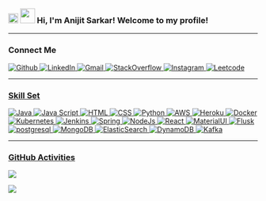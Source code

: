 <h3>
  <img src="https://media.giphy.com/media/hvRJCLFzcasrR4ia7z/giphy.gif" height="20px"/>
  <img src="https://emojis.slackmojis.com/emojis/images/1531849430/4246/blob-sunglasses.gif?1531849430" width="30"/>
   	Hi, I'm Anijit Sarkar! Welcome to my profile!
  <!-- <img src = "https://img.shields.io/badge/%F0%9F%99%8F-Namaste-success?style=flat-square" height="30px" /> 
  <img src = "https://img.shields.io/badge/%F0%9F%91%8B-Hello%20World-orange?style=flat-square" height="30px" /> -->
</h3>
<hr/>
<h3>Connect Me</h3>
<p>
      <a href="https://github.com/anij" target="_blank"><img alt="Github" src="https://img.shields.io/badge/GitHub-%2312100E.svg?&style=flat-square&logo=Github&logoColor=white" /> 
      <a href="https://www.linkedin.com/in/anijitsarkar" target="_blank"><img alt="LinkedIn" src="https://img.shields.io/badge/linkedin-%230077B5.svg?&style=flat-square&logo=linkedin&logoColor=white" /> 
      <a href="mailto:anijitsarkar@gmail.com" target="_blank"><img alt="Gmail" src="https://img.shields.io/badge/Gmail-D14836?style=flat-square&logo=gmail&logoColor=white" />
      <a href="https://stackoverflow.com/users/1599933/anij" target="_blank"><img alt="StackOverflow" src="https://img.shields.io/badge/Stack_Overflow-FE7A16?style=flat-square&logo=stack-overflow&logoColor=white" /> 
        <a href="https://www.instagram.com/anijitsarkar" target="_blank"><img alt="Instagram" src="https://img.shields.io/badge/Instagram-E4405F?style=flat-square&logo=instagram&logoColor=white" />
      <a href="https://leetcode.com/jughead_jr" target="_blank"><img alt="Leetcode" src="https://img.shields.io/badge/-LeetCode-FFA116?style=flat-square&logo=LeetCode&logoColor=white" />
</p>
<hr/>
<h3>Skill Set</h3>
<p>
	<img alt="Java" src="https://img.shields.io/badge/Java-7acfd7?style=flat-square&logo=java&logoColor=black" />
	<img alt="Java Script" src="https://img.shields.io/badge/JavaScript-7acfd7?style=flat-square&logo=javascript&logoColor=black" />
	<img alt="HTML" src="https://img.shields.io/badge/HTML5-7acfd7?style=flat-square&logo=html5&logoColor=black" />
	<img alt="CSS" src="https://img.shields.io/badge/CSS3-7acfd7?style=flat-square&logo=css3&logoColor=black" />
	<img alt="Python" src="https://img.shields.io/badge/Python-7acfd7?style=flat-square&logo=python&logoColor=black" />
<!-- </p>
<p> -->
	<img alt="AWS" src="https://img.shields.io/badge/Amazon_AWS-7acfd7?style=flat-square&logo=amazon-aws&logoColor=black" />
	<img alt="Heroku" src="https://img.shields.io/badge/Heroku-7acfd7?style=flat-square&logo=heroku&logoColor=black" />
<!-- </p>
<p> -->
	<img alt="Docker" src="https://img.shields.io/badge/Docker-7acfd7?style=flat-square&logo=docker&logoColor=black" />
	<img alt="Kubernetes" src="https://img.shields.io/badge/kubernetes-7acfd7.svg?&style=flat-square&logo=kubernetes&logoColor=black" />
	<img alt="Jenkins" src="https://img.shields.io/badge/Jenkins-7acfd7?style=flat-square&logo=Jenkins&logoColor=black" />	
<!-- </p>
<p> -->
    <img alt="Spring" src="https://img.shields.io/badge/Spring-7acfd7?style=flat-square&logo=spring&logoColor=black" />
	<img alt="NodeJs" src="https://img.shields.io/badge/Node.js-7acfd7?style=flat-square&logo=nodedotjs&logoColor=black" />
	<img alt="React" src="https://img.shields.io/badge/React-7acfd7?style=flat-square&logo=react&logoColor=black" />
	<img alt="MaterialUI" src="https://img.shields.io/badge/Material--UI-7acfd7?style=flat-square&logo=material-ui&logoColor=black" />
	<img alt="Flusk" src="https://img.shields.io/badge/Flask-7acfd7?style=flat-square&logo=flask&logoColor=black" />
<!-- </p>
<p> -->
	<img alt="postgresql" src="https://img.shields.io/badge/PostgreSQL-7acfd7?style=flat-square&logo=postgresql&logoColor=black" />
	<img alt="MongoDB" src="https://img.shields.io/badge/MongoDB-7acfd7?style=flat-square&logo=mongodb&logoColor=black" />
	<img alt="ElasticSearch" src="https://img.shields.io/badge/Elastic_Search-7acfd7?style=flat-square&logo=elasticsearch&logoColor=black" />
	<img alt="DynamoDB" src="https://img.shields.io/badge/Amazon%20DynamoDB-7acfd7?style=flat-square&logo=Amazon%20DynamoDB&logoColor=black" />
	<img alt="Kafka" src="https://img.shields.io/badge/Apache_Kafka-7acfd7?style=flat-square&logo=apache-kafka&logoColor=black" />
</p>
<hr/>
<h3>GitHub Activities</h3>
<p>
<a href="https://github.com/anuraghazra/github-readme-stats">
  <!-- Change the `github-readme-stats.anuraghazra1.vercel.app` to `github-readme-stats.vercel.app`  -->
  <img align="center" src="https://github-readme-stats.vercel.app/api?username=anij&count_private=true&theme=onedark" />
</a>   
</p>
<p>
<a href="https://github.com/ryo-ma/github-profile-trophy">
  <!-- Change the `github-readme-stats.anuraghazra1.vercel.app` to `github-readme-stats.vercel.app`  -->
  <img align="center" src="https://github-profile-trophy.vercel.app/?username=anij&theme=onedark" />
</a> 
</p>
